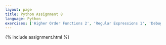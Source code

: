 ```yaml
---
layout: page
title: Python Assignment 8
language: Python
exercises: ['Higher Order Functions 2', 'Regular Expressions 1', 'Debugging', 'Tests']
---
```


{% include assignment.html %}
